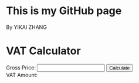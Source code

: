 # This is my GitHub page 
By YIKAI ZHANG
<!DOCTYPE html>
<html>
<head>
    <title>VAT Calculator</title>
    <script>
        function calculateVAT() {
            var grossPrice = parseFloat(document.getElementById("grossPrice").value);
            var vatRate = 0.07; // 7% VAT rate
            var vatAmount = grossPrice * vatRate;
            document.getElementById("vatAmount").textContent = vatAmount.toFixed(2);
        }
    </script>
</head>
<body>
    <h1>VAT Calculator</h1>
    <label for="grossPrice">Gross Price:</label>
    <input type="number" id="grossPrice" step="0.01">
    <button onclick="calculateVAT()">Calculate</button>
    <br>
    <label for="vatAmount">VAT Amount:</label>
    <span id="vatAmount"></span>
</body>
</html>
